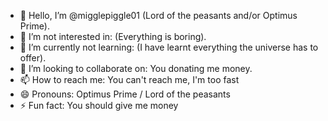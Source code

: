 - 👋 Hello, I’m @migglepiggle01 (Lord of the peasants and/or Optimus Prime).
- 👀 I’m not interested in: (Everything is boring).
- 🌱 I’m currently not learning: (I have learnt everything the universe has to offer).
- 💞️ I’m looking to collaborate on: You donating me money.
- 📫 How to reach me: You can't reach me, I'm too fast
- 😄 Pronouns: Optimus Prime / Lord of the peasants
- ⚡ Fun fact: You should give me money

<!---
migglepiggle01/migglepiggle01 is a ✨ special ✨ repository because its `README.md` (this file) appears on your GitHub profile.
You can click the Preview link to take a look at your changes.
--->
